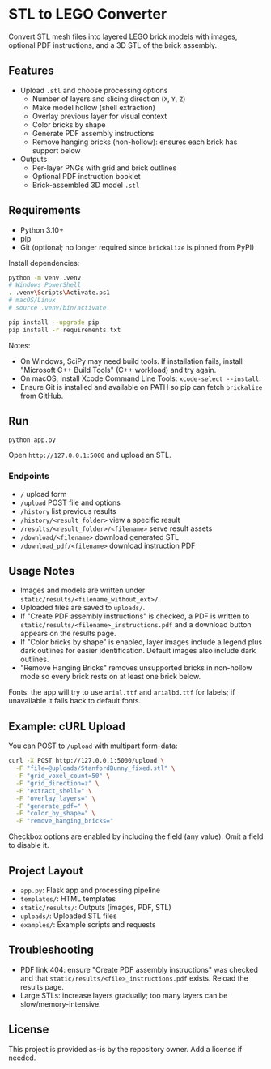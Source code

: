 # STL to LEGO Converter

Convert STL mesh files into layered LEGO brick models with images, optional PDF instructions, and a 3D STL of the brick assembly.

## Features
- Upload `.stl` and choose processing options
  - Number of layers and slicing direction (`X`, `Y`, `Z`)
  - Make model hollow (shell extraction)
  - Overlay previous layer for visual context
  - Color bricks by shape
  - Generate PDF assembly instructions
  - Remove hanging bricks (non-hollow): ensures each brick has support below
- Outputs
  - Per-layer PNGs with grid and brick outlines
  - Optional PDF instruction booklet
  - Brick-assembled 3D model `.stl`

## Requirements
- Python 3.10+
- pip
- Git (optional; no longer required since `brickalize` is pinned from PyPI)

Install dependencies:

```bash
python -m venv .venv
# Windows PowerShell
. .venv\Scripts\Activate.ps1
# macOS/Linux
# source .venv/bin/activate

pip install --upgrade pip
pip install -r requirements.txt
```

Notes:
- On Windows, SciPy may need build tools. If installation fails, install "Microsoft C++ Build Tools" (C++ workload) and try again.
- On macOS, install Xcode Command Line Tools: `xcode-select --install`.
- Ensure Git is installed and available on PATH so pip can fetch `brickalize` from GitHub.

## Run

```bash
python app.py
```

Open `http://127.0.0.1:5000` and upload an STL.

### Endpoints
- `/` upload form
- `/upload` POST file and options
- `/history` list previous results
- `/history/<result_folder>` view a specific result
- `/results/<result_folder>/<filename>` serve result assets
- `/download/<filename>` download generated STL
- `/download_pdf/<filename>` download instruction PDF

## Usage Notes
- Images and models are written under `static/results/<filename_without_ext>/`.
- Uploaded files are saved to `uploads/`.
- If "Create PDF assembly instructions" is checked, a PDF is written to `static/results/<filename>_instructions.pdf` and a download button appears on the results page.
- If "Color bricks by shape" is enabled, layer images include a legend plus dark outlines for easier identification. Default images also include dark outlines.
- "Remove Hanging Bricks" removes unsupported bricks in non-hollow mode so every brick rests on at least one brick below.

Fonts: the app will try to use `arial.ttf` and `arialbd.ttf` for labels; if unavailable it falls back to default fonts.

## Example: cURL Upload

You can POST to `/upload` with multipart form-data:

```bash
curl -X POST http://127.0.0.1:5000/upload \
  -F "file=@uploads/StanfordBunny_fixed.stl" \
  -F "grid_voxel_count=50" \
  -F "grid_direction=z" \
  -F "extract_shell=" \
  -F "overlay_layers=" \
  -F "generate_pdf=" \
  -F "color_by_shape=" \
  -F "remove_hanging_bricks="
```

Checkbox options are enabled by including the field (any value). Omit a field to disable it.

## Project Layout
- `app.py`: Flask app and processing pipeline
- `templates/`: HTML templates
- `static/results/`: Outputs (images, PDF, STL)
- `uploads/`: Uploaded STL files
- `examples/`: Example scripts and requests

## Troubleshooting
- PDF link 404: ensure "Create PDF assembly instructions" was checked and that `static/results/<file>_instructions.pdf` exists. Reload the results page.
- Large STLs: increase layers gradually; too many layers can be slow/memory-intensive.

## License
This project is provided as-is by the repository owner. Add a license if needed.
